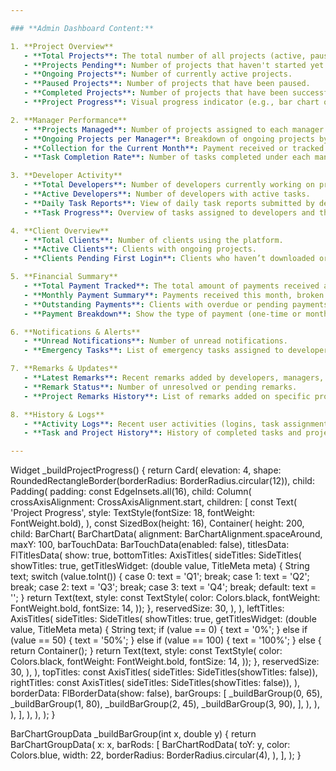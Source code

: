```yaml
---

### **Admin Dashboard Content:**

1. **Project Overview**
   - **Total Projects**: The total number of all projects (active, paused, completed).
   - **Projects Pending**: Number of projects that haven't started yet or are pending client approval.
   - **Ongoing Projects**: Number of currently active projects.
   - **Paused Projects**: Number of projects that have been paused.
   - **Completed Projects**: Number of projects that have been successfully completed.
   - **Project Progress**: Visual progress indicator (e.g., bar chart or percentage) showing overall project progress.

2. **Manager Performance**
   - **Projects Managed**: Number of projects assigned to each manager.
   - **Ongoing Projects per Manager**: Breakdown of ongoing projects by manager.
   - **Collection for the Current Month**: Payment received or tracked for each manager’s projects in the current month.
   - **Task Completion Rate**: Number of tasks completed under each manager’s supervision.

3. **Developer Activity**
   - **Total Developers**: Number of developers currently working on projects.
   - **Active Developers**: Number of developers with active tasks.
   - **Daily Task Reports**: View of daily task reports submitted by developers.
   - **Task Progress**: Overview of tasks assigned to developers and their completion rate.

4. **Client Overview**
   - **Total Clients**: Number of clients using the platform.
   - **Active Clients**: Clients with ongoing projects.
   - **Clients Pending First Login**: Clients who haven’t downloaded or logged in to the app yet.

5. **Financial Summary**
   - **Total Payment Tracked**: The total amount of payments received across all projects.
   - **Monthly Payment Summary**: Payments received this month, broken down by project or client.
   - **Outstanding Payments**: Clients with overdue or pending payments.
   - **Payment Breakdown**: Show the type of payment (one-time or monthly) for each project.

6. **Notifications & Alerts**
   - **Unread Notifications**: Number of unread notifications.
   - **Emergency Tasks**: List of emergency tasks assigned to developers.

7. **Remarks & Updates**
   - **Latest Remarks**: Recent remarks added by developers, managers, or clients.
   - **Remark Status**: Number of unresolved or pending remarks.
   - **Project Remarks History**: List of remarks added on specific projects.

8. **History & Logs**
   - **Activity Logs**: Recent user activities (logins, task assignments, project updates).
   - **Task and Project History**: History of completed tasks and projects.

---
```



  Widget _buildProjectProgress() {
    return Card(
      elevation: 4,
      shape: RoundedRectangleBorder(borderRadius: BorderRadius.circular(12)),
      child: Padding(
        padding: const EdgeInsets.all(16),
        child: Column(
          crossAxisAlignment: CrossAxisAlignment.start,
          children: [
            const Text(
              'Project Progress',
              style: TextStyle(fontSize: 18, fontWeight: FontWeight.bold),
            ),
            const SizedBox(height: 16),
            Container(
              height: 200,
              child: BarChart(
                BarChartData(
                  alignment: BarChartAlignment.spaceAround,
                  maxY: 100,
                  barTouchData: BarTouchData(enabled: false),
                  titlesData: FlTitlesData(
                    show: true,
                    bottomTitles: AxisTitles(
                      sideTitles: SideTitles(
                        showTitles: true,
                        getTitlesWidget: (double value, TitleMeta meta) {
                          String text;
                          switch (value.toInt()) {
                            case 0:
                              text = 'Q1';
                              break;
                            case 1:
                              text = 'Q2';
                              break;
                            case 2:
                              text = 'Q3';
                              break;
                            case 3:
                              text = 'Q4';
                              break;
                            default:
                              text = '';
                          }
                          return Text(text,
                              style: const TextStyle(
                                color: Colors.black,
                                fontWeight: FontWeight.bold,
                                fontSize: 14,
                              ));
                        },
                        reservedSize: 30,
                      ),
                    ),
                    leftTitles: AxisTitles(
                      sideTitles: SideTitles(
                        showTitles: true,
                        getTitlesWidget: (double value, TitleMeta meta) {
                          String text;
                          if (value == 0) {
                            text = '0%';
                          } else if (value == 50) {
                            text = '50%';
                          } else if (value == 100) {
                            text = '100%';
                          } else {
                            return Container();
                          }
                          return Text(text,
                              style: const TextStyle(
                                color: Colors.black,
                                fontWeight: FontWeight.bold,
                                fontSize: 14,
                              ));
                        },
                        reservedSize: 30,
                      ),
                    ),
                    topTitles: const AxisTitles(
                        sideTitles: SideTitles(showTitles: false)),
                    rightTitles: const AxisTitles(
                        sideTitles: SideTitles(showTitles: false)),
                  ),
                  borderData: FlBorderData(show: false),
                  barGroups: [
                    _buildBarGroup(0, 65),
                    _buildBarGroup(1, 80),
                    _buildBarGroup(2, 45),
                    _buildBarGroup(3, 90),
                  ],
                ),
              ),
            ),
          ],
        ),
      ),
    );
  }

  BarChartGroupData _buildBarGroup(int x, double y) {
    return BarChartGroupData(
      x: x,
      barRods: [
        BarChartRodData(
          toY: y,
          color: Colors.blue,
          width: 22,
          borderRadius: BorderRadius.circular(4),
        ),
      ],
    );
  }

